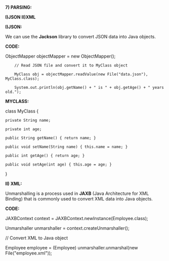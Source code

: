 **7) PARSING:**

**I)JSON II)XML**

**I)JSON:**

We can use the **Jackson** library to convert JSON data into Java objects.

**CODE:**

 ObjectMapper objectMapper = new ObjectMapper();

        // Read JSON file and convert it to MyClass object

        MyClass obj = objectMapper.readValue(new File("data.json"), MyClass.class);

        System.out.println(obj.getName() + " is " + obj.getAge() + " years old.");

**MYCLASS:**

class MyClass {

    private String name;

    private int age;

    public String getName() { return name; }

    public void setName(String name) { this.name = name; }

    public int getAge() { return age; }

    public void setAge(int age) { this.age = age; }

}

**II) XML:**

 Unmarshalling is a process used in **JAXB** (Java Architecture for XML Binding) that is commonly used to convert XML data into Java objects.

**CODE:**

JAXBContext context = JAXBContext.newInstance(Employee.class);

Unmarshaller unmarshaller = context.createUnmarshaller();

// Convert XML to Java object

Employee employee = (Employee) unmarshaller.unmarshal(new File("employee.xml"));
